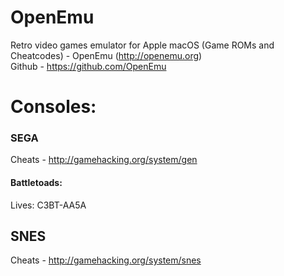# OpenEmu
Retro video games emulator for Apple macOS (Game ROMs and Cheatcodes) - OpenEmu (http://openemu.org)  
Github - https://github.com/OpenEmu

# Consoles:

### SEGA
Cheats - http://gamehacking.org/system/gen
#### Battletoads:
Lives: C3BT-AA5A

## SNES
Cheats - http://gamehacking.org/system/snes

